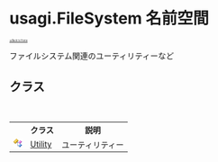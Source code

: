 # usagi.FileSystem 名前空間

<div style="font-size:30%"><a href="https://github.com/usagi/usagi.cs/blob/master/docs/Home.md">≪Back to Home</a></div> 

ファイルシステム関連のユーティリティーなど


## クラス
&nbsp;<table><tr><th></th><th>クラス</th><th>説明</th></tr><tr><td>![Public クラス](media/pubclass.gif "Public クラス")</td><td><a href="T_usagi_FileSystem_Utility.md">Utility</a></td><td>
ユーティリティー</td></tr></table>&nbsp;
